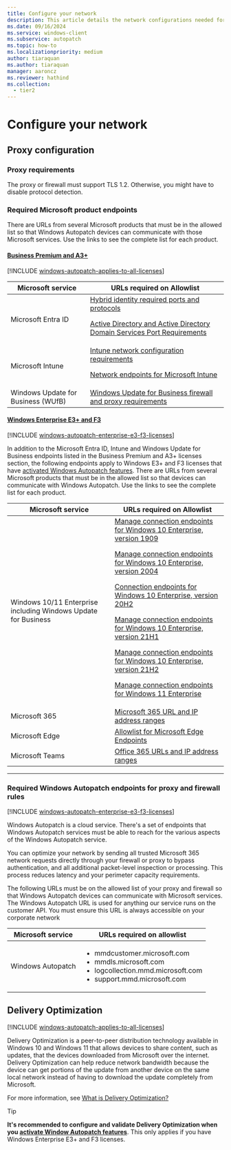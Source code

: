 ```yaml
---
title: Configure your network
description: This article details the network configurations needed for Windows Autopatch
ms.date: 09/16/2024
ms.service: windows-client
ms.subservice: autopatch
ms.topic: how-to
ms.localizationpriority: medium
author: tiaraquan
ms.author: tiaraquan
manager: aaroncz
ms.reviewer: hathind
ms.collection:
  - tier2
---
```


# Configure your network

## Proxy configuration

### Proxy requirements

The proxy or firewall must support TLS 1.2. Otherwise, you might have to disable protocol detection.

### Required Microsoft product endpoints

There are URLs from several Microsoft products that must be in the allowed list so that Windows Autopatch devices can communicate with those Microsoft services. Use the links to see the complete list for each product.

#### [Business Premium and A3+](#tab/business-premium-and-a3-licenses-required-microsoft-endpoints)

[!INCLUDE [windows-autopatch-applies-to-all-licenses](../includes/windows-autopatch-applies-to-all-licenses.md)]

| Microsoft service | URLs required on Allowlist |
| ----- | ----- |
| Microsoft Entra ID | [Hybrid identity required ports and protocols](/azure/active-directory/hybrid/reference-connect-ports)<p><p>[Active Directory and Active Directory Domain Services Port Requirements](/previous-versions/windows/it-pro/windows-server-2008-R2-and-2008/dd772723(v=ws.10))</p> |
| Microsoft Intune | [Intune network configuration requirements](/intune/network-bandwidth-use)<p><p>[Network endpoints for Microsoft Intune](/mem/intune/fundamentals/intune-endpoints)</p> |
| Windows Update for Business (WUfB) | [Windows Update for Business firewall and proxy requirements](https://support.microsoft.com/help/3084568/can-t-download-updates-from-windows-update-from-behind-a-firewall-or-p) |

#### [Windows Enterprise E3+ and F3](#tab/windows-enterprise-e3-and-f3-licenses-required-microsoft-endpoints)

[!INCLUDE [windows-autopatch-enterprise-e3-f3-licenses](../includes/windows-autopatch-enterprise-e3-f3-licenses.md)]

In addition to the Microsoft Entra ID, Intune and Windows Update for Business endpoints listed in the Business Premium and A3+ licenses section, the following endpoints apply to Windows E3+ and F3 licenses that have [activated Windows Autopatch features](../prepare/windows-autopatch-feature-activation.md). There are URLs from several Microsoft products that must be in the allowed list so that devices can communicate with Windows Autopatch. Use the links to see the complete list for each product.

| Microsoft service | URLs required on Allowlist |
| ----- | ----- |
| Windows 10/11 Enterprise including Windows Update for Business | [Manage connection endpoints for Windows 10 Enterprise, version 1909](/windows/privacy/manage-windows-1909-endpoints)<p><p>[Manage connection endpoints for Windows 10 Enterprise, version 2004](/windows/privacy/manage-windows-2004-endpoints)</p><p>[Connection endpoints for Windows 10 Enterprise, version 20H2](/windows/privacy/manage-windows-20h2-endpoints)</p><p>[Manage connection endpoints for Windows 10 Enterprise, version 21H1](/windows/privacy/manage-windows-21h1-endpoints)</p><p>[Manage connection endpoints for Windows 10 Enterprise, version 21H2](/windows/privacy/manage-windows-21h2-endpoints)</p><p>[Manage connection endpoints for Windows 11 Enterprise](/windows/privacy/manage-windows-11-endpoints)</p>|
| Microsoft 365 | [Microsoft 365 URL and IP address ranges](/microsoft-365/enterprise/urls-and-ip-address-ranges?view=o365-worldwide&preserve-view=true) |
| Microsoft Edge | [Allowlist for Microsoft Edge Endpoints](/deployedge/microsoft-edge-security-endpoints) |
| Microsoft Teams | [Office 365 URLs and IP address ranges](/microsoft-365/enterprise/urls-and-ip-address-ranges) |

---

### Required Windows Autopatch endpoints for proxy and firewall rules

[!INCLUDE [windows-autopatch-enterprise-e3-f3-licenses](../includes/windows-autopatch-enterprise-e3-f3-licenses.md)]

Windows Autopatch is a cloud service. There's a set of endpoints that Windows Autopatch services must be able to reach for the various aspects of the Windows Autopatch service.

You can optimize your network by sending all trusted Microsoft 365 network requests directly through your firewall or proxy to bypass authentication, and all additional packet-level inspection or processing. This process reduces latency and your perimeter capacity requirements.

The following URLs must be on the allowed list of your proxy and firewall so that Windows Autopatch devices can communicate with Microsoft services. The Windows Autopatch URL is used for anything our service runs on the customer API. You must ensure this URL is always accessible on your corporate network

| Microsoft service | URLs required on allowlist |
| ----- | ----- |
| Windows Autopatch | <ul><li>mmdcustomer.microsoft.com</li><li>mmdls.microsoft.com</li><li>logcollection.mmd.microsoft.com</li><li>support.mmd.microsoft.com</li></ul>|

## Delivery Optimization

[!INCLUDE [windows-autopatch-applies-to-all-licenses](../includes/windows-autopatch-applies-to-all-licenses.md)]

Delivery Optimization is a peer-to-peer distribution technology available in Windows 10 and Windows 11 that allows devices to share content, such as updates, that the devices downloaded from Microsoft over the internet. Delivery Optimization can help reduce network bandwidth because the device can get portions of the update from another device on the same local network instead of having to download the update completely from Microsoft.

For more information, see [What is Delivery Optimization?](/windows/deployment/do/waas-delivery-optimization)

> [!TIP]
> **It's recommended to configure and validate Delivery Optimization when you [activate Window Autopatch features](../prepare/windows-autopatch-feature-activation.md)**. This only applies if you have Windows Enterprise E3+ and F3 licenses.
